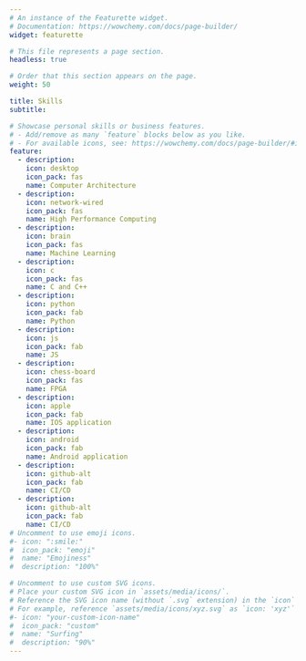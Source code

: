 ```yaml
---
# An instance of the Featurette widget.
# Documentation: https://wowchemy.com/docs/page-builder/
widget: featurette

# This file represents a page section.
headless: true

# Order that this section appears on the page.
weight: 50

title: Skills
subtitle:

# Showcase personal skills or business features.
# - Add/remove as many `feature` blocks below as you like.
# - For available icons, see: https://wowchemy.com/docs/page-builder/#icons
feature:
  - description:
    icon: desktop
    icon_pack: fas
    name: Computer Architecture
  - description:
    icon: network-wired
    icon_pack: fas
    name: High Performance Computing
  - description:
    icon: brain
    icon_pack: fas
    name: Machine Learning
  - description:
    icon: c
    icon_pack: fas
    name: C and C++
  - description:
    icon: python
    icon_pack: fab
    name: Python
  - description:
    icon: js
    icon_pack: fab
    name: JS
  - description:
    icon: chess-board
    icon_pack: fas
    name: FPGA
  - description:
    icon: apple
    icon_pack: fab
    name: IOS application
  - description:
    icon: android
    icon_pack: fab
    name: Android application
  - description:
    icon: github-alt
    icon_pack: fab
    name: CI/CD
  - description:
    icon: github-alt
    icon_pack: fab
    name: CI/CD
# Uncomment to use emoji icons.
#- icon: ":smile:"
#  icon_pack: "emoji"
#  name: "Emojiness"
#  description: "100%"

# Uncomment to use custom SVG icons.
# Place your custom SVG icon in `assets/media/icons/`.
# Reference the SVG icon name (without `.svg` extension) in the `icon` field.
# For example, reference `assets/media/icons/xyz.svg` as `icon: 'xyz'`
#- icon: "your-custom-icon-name"
#  icon_pack: "custom"
#  name: "Surfing"
#  description: "90%"
---
```

